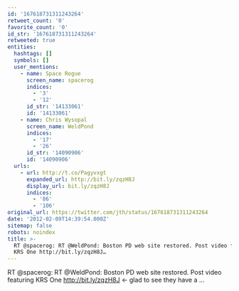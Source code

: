 ```yaml
---
id: '167618731311243264'
retweet_count: '0'
favorite_count: '0'
id_str: '167618731311243264'
retweeted: true
entities:
  hashtags: []
  symbols: []
  user_mentions:
    - name: Space Rogue
      screen_name: spacerog
      indices:
        - '3'
        - '12'
      id_str: '14133061'
      id: '14133061'
    - name: Chris Wysopal
      screen_name: WeldPond
      indices:
        - '17'
        - '26'
      id_str: '14090906'
      id: '14090906'
  urls:
    - url: http://t.co/Pagyvxgt
      expanded_url: http://bit.ly/zqzH8J
      display_url: bit.ly/zqzH8J
      indices:
        - '86'
        - '106'
original_url: https://twitter.com/jth/status/167618731311243264
date: '2012-02-09T14:39:54.000Z'
sitemap: false
robots: noindex
title: >-
  RT @spacerog: RT @WeldPond: Boston PD web site restored. Post video featuring
  KRS One http://bit.ly/zqzH8J…
---
```


RT @spacerog: RT @WeldPond: Boston PD web site restored. Post video featuring KRS One http://bit.ly/zqzH8J &lt;- glad to see they have a ...